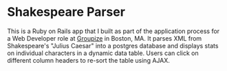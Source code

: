 # Shakespeare Parser
This is a Ruby on Rails app that I built as part of the application process for a Web Developer role at [Groupize](http://groupize.com/) in Boston, MA. It parses XML from Shakespeare's "Julius Caesar" into a postgres database and displays stats on individual characters in a dynamic data table. Users can click on different column headers to re-sort the table using AJAX. 